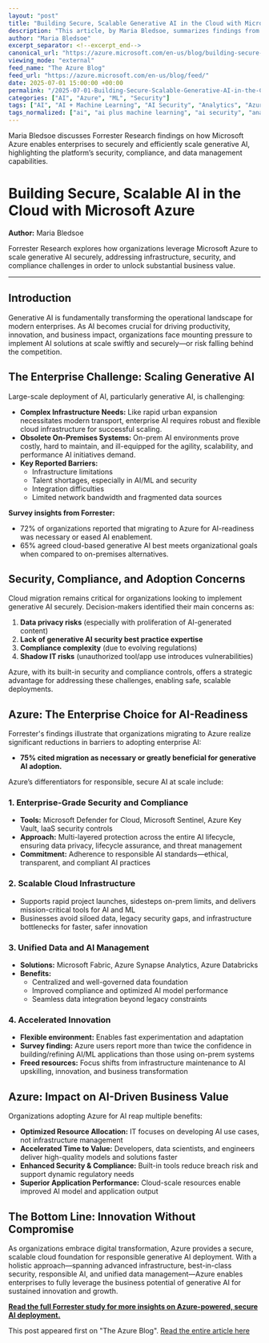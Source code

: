 ```yaml
---
layout: "post"
title: "Building Secure, Scalable Generative AI in the Cloud with Microsoft Azure"
description: "This article, by Maria Bledsoe, summarizes findings from Forrester Research on how Microsoft Azure empowers enterprises to scale generative AI securely. It highlights Azure’s cloud infrastructure, security tools, and unified data management as enablers for safe, enterprise-wide AI deployments that drive real business value."
author: "Maria Bledsoe"
excerpt_separator: <!--excerpt_end-->
canonical_url: "https://azure.microsoft.com/en-us/blog/building-secure-scalable-ai-in-the-cloud-with-microsoft-azure/"
viewing_mode: "external"
feed_name: "The Azure Blog"
feed_url: "https://azure.microsoft.com/en-us/blog/feed/"
date: 2025-07-01 15:00:00 +00:00
permalink: "/2025-07-01-Building-Secure-Scalable-Generative-AI-in-the-Cloud-with-Microsoft-Azure.html"
categories: ["AI", "Azure", "ML", "Security"]
tags: ["AI", "AI + Machine Learning", "AI Security", "Analytics", "Azure", "Azure Databricks", "Azure Key Vault", "Azure Synapse Analytics", "Cloud Infrastructure", "Compliance", "Compute", "Containers", "Data Governance", "Enterprise AI", "Generative AI", "Hybrid + Multicloud", "Hybrid Cloud", "Machine Learning", "Management And Governance", "Microsoft Azure", "Microsoft Defender For Cloud", "Microsoft Fabric", "Microsoft Sentinel", "ML", "News", "Security"]
tags_normalized: ["ai", "ai plus machine learning", "ai security", "analytics", "azure", "azure databricks", "azure key vault", "azure synapse analytics", "cloud infrastructure", "compliance", "compute", "containers", "data governance", "enterprise ai", "generative ai", "hybrid plus multicloud", "hybrid cloud", "machine learning", "management and governance", "microsoft azure", "microsoft defender for cloud", "microsoft fabric", "microsoft sentinel", "ml", "news", "security"]
---
```


Maria Bledsoe discusses Forrester Research findings on how Microsoft Azure enables enterprises to securely and efficiently scale generative AI, highlighting the platform’s security, compliance, and data management capabilities.<!--excerpt_end-->

# Building Secure, Scalable AI in the Cloud with Microsoft Azure

**Author:** Maria Bledsoe

Forrester Research explores how organizations leverage Microsoft Azure to scale generative AI securely, addressing infrastructure, security, and compliance challenges in order to unlock substantial business value.

---

## Introduction

Generative AI is fundamentally transforming the operational landscape for modern enterprises. As AI becomes crucial for driving productivity, innovation, and business impact, organizations face mounting pressure to implement AI solutions at scale swiftly and securely—or risk falling behind the competition.

## The Enterprise Challenge: Scaling Generative AI

Large-scale deployment of AI, particularly generative AI, is challenging:

- **Complex Infrastructure Needs:** Like rapid urban expansion necessitates modern transport, enterprise AI requires robust and flexible cloud infrastructure for successful scaling.
- **Obsolete On-Premises Systems:** On-prem AI environments prove costly, hard to maintain, and ill-equipped for the agility, scalability, and performance AI initiatives demand.
- **Key Reported Barriers:**
  - Infrastructure limitations
  - Talent shortages, especially in AI/ML and security
  - Integration difficulties
  - Limited network bandwidth and fragmented data sources

**Survey insights from Forrester:**

- 72% of organizations reported that migrating to Azure for AI-readiness was necessary or eased AI enablement.
- 65% agreed cloud-based generative AI best meets organizational goals when compared to on-premises alternatives.

## Security, Compliance, and Adoption Concerns

Cloud migration remains critical for organizations looking to implement generative AI securely. Decision-makers identified their main concerns as:

1. **Data privacy risks** (especially with proliferation of AI-generated content)
2. **Lack of generative AI security best practice expertise**
3. **Compliance complexity** (due to evolving regulations)
4. **Shadow IT risks** (unauthorized tool/app use introduces vulnerabilities)

Azure, with its built-in security and compliance controls, offers a strategic advantage for addressing these challenges, enabling safe, scalable deployments.

## Azure: The Enterprise Choice for AI-Readiness

Forrester's findings illustrate that organizations migrating to Azure realize significant reductions in barriers to adopting enterprise AI:

- **75% cited migration as necessary or greatly beneficial for generative AI adoption.**

Azure’s differentiators for responsible, secure AI at scale include:

### 1. Enterprise-Grade Security and Compliance

- **Tools:** Microsoft Defender for Cloud, Microsoft Sentinel, Azure Key Vault, IaaS security controls
- **Approach:** Multi-layered protection across the entire AI lifecycle, ensuring data privacy, lifecycle assurance, and threat management
- **Commitment:** Adherence to responsible AI standards—ethical, transparent, and compliant AI practices

### 2. Scalable Cloud Infrastructure

- Supports rapid project launches, sidesteps on-prem limits, and delivers mission-critical tools for AI and ML
- Businesses avoid siloed data, legacy security gaps, and infrastructure bottlenecks for faster, safer innovation

### 3. Unified Data and AI Management

- **Solutions:** Microsoft Fabric, Azure Synapse Analytics, Azure Databricks
- **Benefits:**
  - Centralized and well-governed data foundation
  - Improved compliance and optimized AI model performance
  - Seamless data integration beyond legacy constraints

### 4. Accelerated Innovation

- **Flexible environment:** Enables fast experimentation and adaptation
- **Survey finding:** Azure users report more than twice the confidence in building/refining AI/ML applications than those using on-prem systems
- **Freed resources:** Focus shifts from infrastructure maintenance to AI upskilling, innovation, and business transformation

## Azure: Impact on AI-Driven Business Value

Organizations adopting Azure for AI reap multiple benefits:

- **Optimized Resource Allocation:** IT focuses on developing AI use cases, not infrastructure management
- **Accelerated Time to Value:** Developers, data scientists, and engineers deliver high-quality models and solutions faster
- **Enhanced Security & Compliance:** Built-in tools reduce breach risk and support dynamic regulatory needs
- **Superior Application Performance:** Cloud-scale resources enable improved AI model and application output

## The Bottom Line: Innovation Without Compromise

As organizations embrace digital transformation, Azure provides a secure, scalable cloud foundation for responsible generative AI deployment. With a holistic approach—spanning advanced infrastructure, best-in-class security, responsible AI, and unified data management—Azure enables enterprises to fully leverage the business potential of generative AI for sustained innovation and growth.

**[Read the full Forrester study for more insights on Azure-powered, secure AI deployment.](https://tei.forrester.com/go/Microsoft/AzureAIReadiness/?lang=en-us)**

This post appeared first on "The Azure Blog". [Read the entire article here](https://azure.microsoft.com/en-us/blog/building-secure-scalable-ai-in-the-cloud-with-microsoft-azure/)
